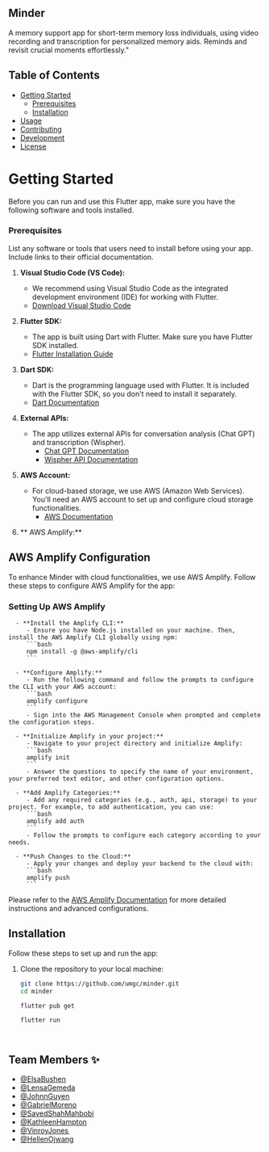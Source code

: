 ## Minder

A memory support app for short-term memory loss individuals, using video recording and transcription for personalized memory aids. Reminds and revisit crucial moments effortlessly."

## Table of Contents
- [Getting Started](#getting-started)
  - [Prerequisites](#prerequisites)
  - [Installation](#installation)
- [Usage](#usage)
- [Contributing](#contributing)
- [Development](#development)
- [License](#license)

# Getting Started

Before you can run and use this Flutter app, make sure you have the following software and tools installed.

### Prerequisites
List any software or tools that users need to install before using your app. Include links to their official documentation.

1. **Visual Studio Code (VS Code):**
   - We recommend using Visual Studio Code as the integrated development environment (IDE) for working with Flutter.
   - [Download Visual Studio Code](https://code.visualstudio.com/)

2. **Flutter SDK:**
   - The app is built using Dart with Flutter. Make sure you have Flutter SDK installed.
   - [Flutter Installation Guide](https://flutter.dev/docs/get-started/install)

3. **Dart SDK:**
   - Dart is the programming language used with Flutter. It is included with the Flutter SDK, so you don't need to install it separately.
   - [Dart Documentation](https://dart.dev/)

4. **External APIs:**
   - The app utilizes external APIs for conversation analysis (Chat GPT) and transcription (Wispher).
     - [Chat GPT Documentation](https://chatgpt.com/documentation)
     - [Wispher API Documentation](https://wispher.io/api-docs/)

5. **AWS Account:**
   - For cloud-based storage, we use AWS (Amazon Web Services). You'll need an AWS account to set up and configure cloud storage functionalities.
     - [AWS Documentation](https://aws.amazon.com/getting-started/)

5. ** AWS Amplify:**
## AWS Amplify Configuration

To enhance Minder with cloud functionalities, we use AWS Amplify. Follow these steps to configure AWS Amplify for the app:

### Setting Up AWS Amplify

      - **Install the Amplify CLI:**
         - Ensure you have Node.js installed on your machine. Then, install the AWS Amplify CLI globally using npm:
         ```bash
         npm install -g @aws-amplify/cli
         ```

      - **Configure Amplify:**
         - Run the following command and follow the prompts to configure the CLI with your AWS account:
         ```bash
         amplify configure
         ```
         - Sign into the AWS Management Console when prompted and complete the configuration steps.

      - **Initialize Amplify in your project:**
         - Navigate to your project directory and initialize Amplify:
         ```bash
         amplify init
         ```
         - Answer the questions to specify the name of your environment, your preferred text editor, and other configuration options.

      - **Add Amplify Categories:**
         - Add any required categories (e.g., auth, api, storage) to your project. For example, to add authentication, you can use:
         ```bash
         amplify add auth
         ```
         - Follow the prompts to configure each category according to your needs.

      - **Push Changes to the Cloud:**
         - Apply your changes and deploy your backend to the cloud with:
         ```bash
         amplify push
         ```

Please refer to the [AWS Amplify Documentation](https://docs.amplify.aws/) for more detailed instructions and advanced configurations.


## Installation

Follow these steps to set up and run the app:

1. Clone the repository to your local machine:

   ```bash
   git clone https://github.com/umgc/minder.git
   cd minder
   
   flutter pub get

   flutter run


   

## Team Members ✨
- [@ElsaBushen](https://github.com/ElsaBushen) 
- [@LensaGemeda](https://github.com/LensaC) 
- [@JohnnGuyen](https://github.com/Johnnguyen616) 
- [@GabrielMoreno](https://github.com/MrGESM) 
- [@SayedShahMahbobi](https://github.com/Mahbobi) 
- [@KathleenHampton](https://github.com/kbrig573) 
- [@VinroyJones ](https://github.com/geajonesv) 
- [@HellenOjwang](https://github.com/Hellenoj) 


